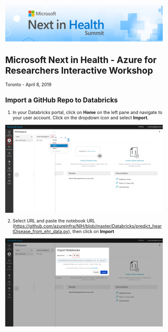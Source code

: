 <img src="../ReadmeImages/NiH.jpg" width="1000">

# Microsoft Next in Health - Azure for Researchers Interactive Workshop 
Toronto - April 8, 2019 

## Import a GitHub Repo to Databricks
1. In your Databricks portal, click on **Home** on the left pane and navigate to your user account. Click on the dropdown icon and select **Import**. 

  ![Import GitHub Repo to Databricks](../ReadmeImages/importGit.jpg "Import from GitHub")

2. Select URL and paste the notebook URL (https://github.com/azureinfra/NIH/blob/master/Databricks/predict_heartDisease_from_ehr_data.py), then click on **Import**

  ![Import via URL](../ReadmeImages/url.jpg "Import via URL")
  
  
